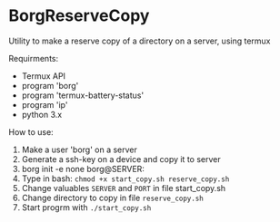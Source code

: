 # BorgReserveCopy

Utility to make a reserve copy of a directory on a server, using termux

Requirments: 
- Termux API
- program 'borg'
- program 'termux-battery-status'
- program 'ip'
- python 3.x

How to use:
1. Make a user 'borg' on a server
2. Generate a ssh-key on a device and copy it to server
3. borg init -e none borg@SERVER:<backups directory name>
4. Type in bash: ```chmod +x start_copy.sh reserve_copy.sh```
5. Change valuables ```SERVER``` and ```PORT``` in file start_copy.sh
6. Change directory to copy in file ```reserve_copy.sh```
7. Start progrm with ```./start_copy.sh```
